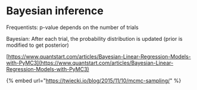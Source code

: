 # Bayesian inference

Frequentists: p-value depends on the number of trials

Bayesian: After each trial, the probability distribution is updated \(prior is modified to get posterior\)

[https://www.quantstart.com/articles/Bayesian-Linear-Regression-Models-with-PyMC3](https://www.quantstart.com/articles/Bayesian-Linear-Regression-Models-with-PyMC3)



{% embed url="https://twiecki.io/blog/2015/11/10/mcmc-sampling/" %}



